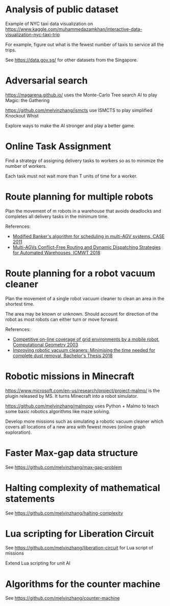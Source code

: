 # Analysis of public dataset

Example of NYC taxi data visualization on https://www.kaggle.com/muhammedazamkhan/interactive-data-visualization-nyc-taxi-trip

For example, figure out what is the fewest number of taxis to service all the trips.

See https://data.gov.sg/ for other datasets from the Singapore. 


# Adversarial search

https://magarena.github.io/ uses the Monte-Carlo Tree search AI to play Magic: the Gathering

https://github.com/melvinzhang/ismcts use ISMCTS to play simplified Knockout Whist

Explore ways to make the AI stronger and play a better game.

# Online Task Assignment

Find a strategy of assigning delivery tasks to workers so as to minimize the number of workers.

Each task must not wait more than T units of time for a worker.


# Route planning for multiple robots

Plan the movement of m robots in a warehouse that avoids deadlocks and completes all delivery tasks in the minimum time.

References:
* [Modified Banker's algorithm for scheduling in multi-AGV systems, CASE 2011](https://ieeexplore.ieee.org/document/6042433)
* [Multi-AGVs Conflict-Free Routing and Dynamic Dispatching Strategies for Automated Warehouses, ICMWT 2018](https://link.springer.com/chapter/10.1007/978-981-13-1059-1_26)

# Route planning for a robot vacuum cleaner

Plan the movement of a single robot vacuum cleaner to clean an area in the shortest time.

The area may be known or unknown. Should account for direction of the robot as most robots can either turn or move forward.

References:
* [Competitive on-line coverage of grid environments by a mobile robot, Computational Geometry 2003](https://www.sciencedirect.com/science/article/pii/S0925772102001104)
* [Improving robotic vacuum cleaners: Minimising the time needed for complete dust removal, Bachelor's Thesis 2018](http://kth.diva-portal.org/smash/record.jsf?pid=diva2%3A1213349&dswid=3596)

# Robotic missions in Minecraft

https://www.microsoft.com/en-us/research/project/project-malmo/ is the plugin released by MS. It turns Minecraft into a robot simulator.

https://github.com/melvinzhang/malmopy uses Python + Malmo to teach some basic robotics algorithms like maze
solving.

Develop more missions such as simulating a robotic vacuum cleaner which covers all locations of a new area with fewest moves (online graph exploration).


# Faster Max-gap data structure

See https://github.com/melvinzhang/max-gap-problem


# Halting complexity of mathematical statements

See https://github.com/melvinzhang/halting-complexity


# Lua scripting for Liberation Circuit

See https://github.com/melvinzhang/liberation-circuit for Lua script of missions

Extend Lua scripting for unit AI


# Algorithms for the counter machine

See https://github.com/melvinzhang/counter-machine
